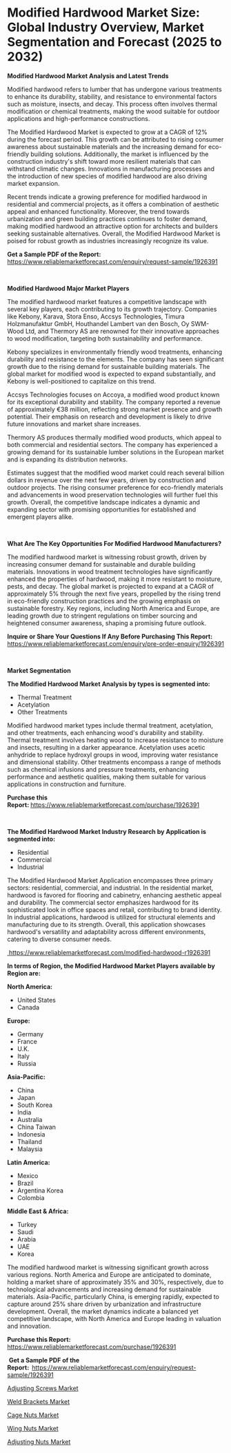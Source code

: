 <p><h1>Modified Hardwood Market Size: Global Industry Overview, Market Segmentation and Forecast (2025 to 2032)</h1></p><p><strong>Modified Hardwood Market Analysis and Latest Trends</strong></p>
<p><p>Modified hardwood refers to lumber that has undergone various treatments to enhance its durability, stability, and resistance to environmental factors such as moisture, insects, and decay. This process often involves thermal modification or chemical treatments, making the wood suitable for outdoor applications and high-performance constructions.</p><p>The Modified Hardwood Market is expected to grow at a CAGR of 12% during the forecast period. This growth can be attributed to rising consumer awareness about sustainable materials and the increasing demand for eco-friendly building solutions. Additionally, the market is influenced by the construction industry's shift toward more resilient materials that can withstand climatic changes. Innovations in manufacturing processes and the introduction of new species of modified hardwood are also driving market expansion.</p><p>Recent trends indicate a growing preference for modified hardwood in residential and commercial projects, as it offers a combination of aesthetic appeal and enhanced functionality. Moreover, the trend towards urbanization and green building practices continues to foster demand, making modified hardwood an attractive option for architects and builders seeking sustainable alternatives. Overall, the Modified Hardwood Market is poised for robust growth as industries increasingly recognize its value.</p></p>
<p><strong>Get a Sample PDF of the Report:&nbsp;</strong> <a href="https://www.reliablemarketforecast.com/enquiry/request-sample/1926391?utm_campaign=1906&utm_medium=2&utm_source=Github&utm_content=ia&utm_term=28032025&utm_id=modified-hardwood">https://www.reliablemarketforecast.com/enquiry/request-sample/1926391</a></p>
<p>&nbsp;</p>
<p><strong>Modified Hardwood Major Market Players</strong></p>
<p><p>The modified hardwood market features a competitive landscape with several key players, each contributing to its growth trajectory. Companies like Kebony, Karava, Stora Enso, Accsys Technologies, Timura Holzmanufaktur GmbH, Houthandel Lambert van den Bosch, Oy SWM-Wood Ltd, and Thermory AS are renowned for their innovative approaches to wood modification, targeting both sustainability and performance.</p><p>Kebony specializes in environmentally friendly wood treatments, enhancing durability and resistance to the elements. The company has seen significant growth due to the rising demand for sustainable building materials. The global market for modified wood is expected to expand substantially, and Kebony is well-positioned to capitalize on this trend.</p><p>Accsys Technologies focuses on Accoya, a modified wood product known for its exceptional durability and stability. The company reported a revenue of approximately €38 million, reflecting strong market presence and growth potential. Their emphasis on research and development is likely to drive future innovations and market share increases.</p><p>Thermory AS produces thermally modified wood products, which appeal to both commercial and residential sectors. The company has experienced a growing demand for its sustainable lumber solutions in the European market and is expanding its distribution networks.</p><p>Estimates suggest that the modified wood market could reach several billion dollars in revenue over the next few years, driven by construction and outdoor projects. The rising consumer preference for eco-friendly materials and advancements in wood preservation technologies will further fuel this growth. Overall, the competitive landscape indicates a dynamic and expanding sector with promising opportunities for established and emergent players alike.</p></p>
<p>&nbsp;</p>
<p><strong>What Are The Key Opportunities For Modified Hardwood Manufacturers?</strong></p>
<p><p>The modified hardwood market is witnessing robust growth, driven by increasing consumer demand for sustainable and durable building materials. Innovations in wood treatment technologies have significantly enhanced the properties of hardwood, making it more resistant to moisture, pests, and decay. The global market is projected to expand at a CAGR of approximately 5% through the next five years, propelled by the rising trend in eco-friendly construction practices and the growing emphasis on sustainable forestry. Key regions, including North America and Europe, are leading growth due to stringent regulations on timber sourcing and heightened consumer awareness, shaping a promising future outlook.</p></p>
<p><strong>Inquire or Share Your Questions If Any Before Purchasing This Report:</strong> <a href="https://www.reliablemarketforecast.com/enquiry/pre-order-enquiry/1926391?utm_campaign=1906&utm_medium=2&utm_source=Github&utm_content=ia&utm_term=28032025&utm_id=modified-hardwood">https://www.reliablemarketforecast.com/enquiry/pre-order-enquiry/1926391</a></p>
<p>&nbsp;</p>
<p><strong>Market Segmentation</strong></p>
<p><strong>The Modified Hardwood Market Analysis by types is segmented into:</strong></p>
<p><ul><li>Thermal Treatment</li><li>Acetylation</li><li>Other Treatments</li></ul></p>
<p><p>Modified hardwood market types include thermal treatment, acetylation, and other treatments, each enhancing wood's durability and stability. Thermal treatment involves heating wood to increase resistance to moisture and insects, resulting in a darker appearance. Acetylation uses acetic anhydride to replace hydroxyl groups in wood, improving water resistance and dimensional stability. Other treatments encompass a range of methods such as chemical infusions and pressure treatments, enhancing performance and aesthetic qualities, making them suitable for various applications in construction and furniture.</p></p>
<p><strong>Purchase this Report:&nbsp;</strong><a href="https://www.reliablemarketforecast.com/purchase/1926391?utm_campaign=1906&utm_medium=2&utm_source=Github&utm_content=ia&utm_term=28032025&utm_id=modified-hardwood">https://www.reliablemarketforecast.com/purchase/1926391</a></p>
<p>&nbsp;</p>
<p><strong>The Modified Hardwood Market Industry Research by Application is segmented into:</strong></p>
<p><ul><li>Residential</li><li>Commercial</li><li>Industrial</li></ul></p>
<p><p>The Modified Hardwood Market Application encompasses three primary sectors: residential, commercial, and industrial. In the residential market, hardwood is favored for flooring and cabinetry, enhancing aesthetic appeal and durability. The commercial sector emphasizes hardwood for its sophisticated look in office spaces and retail, contributing to brand identity. In industrial applications, hardwood is utilized for structural elements and manufacturing due to its strength. Overall, this application showcases hardwood's versatility and adaptability across different environments, catering to diverse consumer needs.</p></p>
<p><a href="https://www.reliablemarketforecast.com/modified-hardwood-r1926391?utm_campaign=1906&utm_medium=2&utm_source=Github&utm_content=ia&utm_term=28032025&utm_id=modified-hardwood">&nbsp;https://www.reliablemarketforecast.com/modified-hardwood-r1926391</a></p>
<p><strong>In terms of Region, the Modified Hardwood Market Players available by Region are:</strong></p>
<p>
    <p> <strong> North America: </strong>
        <ul>
            <li>United States</li>
            <li>Canada</li>
        </ul>
        </p> 
    <p> <strong> Europe: </strong>
        <ul>
            <li>Germany</li>
            <li>France</li>
            <li>U.K.</li>
            <li>Italy</li>
            <li>Russia</li>
        </ul>
        </p> 
    <p> <strong> Asia-Pacific: </strong>
        <ul>
            <li>China</li>
            <li>Japan</li>
            <li>South Korea</li>
            <li>India</li>
            <li>Australia</li>
            <li>China Taiwan</li>
            <li>Indonesia</li>
            <li>Thailand</li>
            <li>Malaysia</li>
        </ul>
        </p> 
    <p> <strong> Latin America: </strong>
        <ul>
            <li>Mexico</li>
            <li>Brazil</li>
            <li>Argentina Korea</li>
            <li>Colombia</li>
        </ul>
        </p> 
    <p> <strong> Middle East & Africa: </strong>
        <ul>
            <li>Turkey</li>
            <li>Saudi</li>
            <li>Arabia</li>
            <li>UAE</li>
            <li>Korea</li>
        </ul>
    </p>
    </p>
<p><p>The modified hardwood market is witnessing significant growth across various regions. North America and Europe are anticipated to dominate, holding a market share of approximately 35% and 30%, respectively, due to technological advancements and increasing demand for sustainable materials. Asia-Pacific, particularly China, is emerging rapidly, expected to capture around 25% share driven by urbanization and infrastructure development. Overall, the market dynamics indicate a balanced yet competitive landscape, with North America and Europe leading in valuation and innovation.</p></p>
<p><strong>Purchase this Report: </strong><a href="https://www.reliablemarketforecast.com/purchase/1926391?utm_campaign=1906&utm_medium=2&utm_source=Github&utm_content=ia&utm_term=28032025&utm_id=modified-hardwood">https://www.reliablemarketforecast.com/purchase/1926391</a></p>
<p>&nbsp;<strong>Get a Sample PDF of the Report:&nbsp;&nbsp;</strong><a href="https://www.reliablemarketforecast.com/enquiry/request-sample/1926391?utm_campaign=1906&utm_medium=2&utm_source=Github&utm_content=ia&utm_term=28032025&utm_id=modified-hardwood">https://www.reliablemarketforecast.com/enquiry/request-sample/1926391</a></p>
<p><strong></strong></p>
<p><p><a href="https://github.com/hiwanatalak/Market-Research-Report-List-1/blob/main/adjusting-screws-market.md?utm_campaign=1906&utm_medium=2&utm_source=Github&utm_content=ia&utm_term=28032025&utm_id=modified-hardwood">Adjusting Screws Market</a></p><p><a href="https://github.com/failarustic/Market-Research-Report-List-1/blob/main/weld-brackets-market.md?utm_campaign=1906&utm_medium=2&utm_source=Github&utm_content=ia&utm_term=28032025&utm_id=modified-hardwood">Weld Brackets Market</a></p><p><a href="https://github.com/claracpegios/Market-Research-Report-List-1/blob/main/cage-nuts-market.md?utm_campaign=1906&utm_medium=2&utm_source=Github&utm_content=ia&utm_term=28032025&utm_id=modified-hardwood">Cage Nuts Market</a></p><p><a href="https://github.com/mukaithaisia/Market-Research-Report-List-1/blob/main/wing-nuts-market.md?utm_campaign=1906&utm_medium=2&utm_source=Github&utm_content=ia&utm_term=28032025&utm_id=modified-hardwood">Wing Nuts Market</a></p><p><a href="https://github.com/damjiederyd/Market-Research-Report-List-1/blob/main/adjusting-nuts-market.md?utm_campaign=1906&utm_medium=2&utm_source=Github&utm_content=ia&utm_term=28032025&utm_id=modified-hardwood">Adjusting Nuts Market</a></p></p>